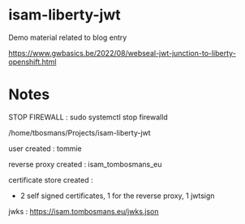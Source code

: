 # isam-liberty-jwt

Demo material related to blog entry

<https://www.gwbasics.be/2022/08/webseal-jwt-junction-to-liberty-openshift.html>


# Notes

STOP FIREWALL : sudo systemctl stop firewalld

/home/tbosmans/Projects/isam-liberty-jwt

user created : tommie

reverse proxy created : isam_tombosmans_eu

certificate store created : 
- 2 self signed certificates, 1 for the reverse proxy, 1 jwtsign

jwks : https://isam.tombosmans.eu/jwks.json

